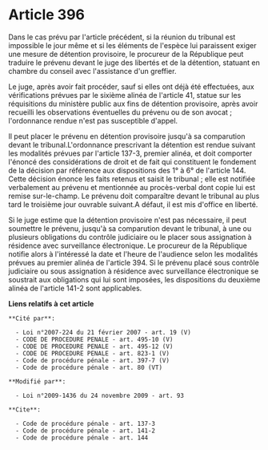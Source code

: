 # Article 396

Dans le cas prévu par l'article précédent, si la réunion du tribunal est impossible le jour même et si les éléments de
l'espèce lui paraissent exiger une mesure de détention provisoire, le procureur de la République peut traduire le prévenu
devant le juge des libertés et de la détention, statuant en chambre du conseil avec l'assistance d'un greffier. 

Le juge, après avoir fait procéder, sauf si elles ont déjà été effectuées, aux vérifications prévues par le sixième alinéa de
l'article 41, statue sur les réquisitions du ministère public aux fins de détention provisoire, après avoir recueilli les
observations éventuelles du prévenu ou de son avocat ; l'ordonnance rendue n'est pas susceptible d'appel. 

Il peut placer le prévenu en détention provisoire jusqu'à sa comparution devant le tribunal.L'ordonnance prescrivant la
détention est rendue suivant les modalités prévues par l'article 137-3, premier alinéa, et doit comporter l'énoncé des
considérations de droit et de fait qui constituent le fondement de la décision par référence aux dispositions des 1° à 6° de
l'article 144. Cette décision énonce les faits retenus et saisit le tribunal ; elle est notifiée verbalement au prévenu et
mentionnée au procès-verbal dont copie lui est remise sur-le-champ. Le prévenu doit comparaître devant le tribunal au plus
tard le troisième jour ouvrable suivant.A défaut, il est mis d'office en liberté. 

Si le juge estime que la détention provisoire n'est pas nécessaire, il peut soumettre le prévenu, jusqu'à sa comparution
devant le tribunal, à une ou plusieurs obligations du contrôle judiciaire ou le placer sous assignation à résidence avec
surveillance électronique. Le procureur de la République notifie alors à l'intéressé la date et l'heure de l'audience selon
les modalités prévues au premier alinéa de l'article 394. Si le prévenu placé sous contrôle judiciaire ou sous assignation à
résidence avec surveillance électronique se soustrait aux obligations qui lui sont imposées, les dispositions du deuxième
alinéa de l'article 141-2 sont applicables.

**Liens relatifs à cet article**

	**Cité par**:

	  - Loi n°2007-224 du 21 février 2007 - art. 19 (V)
	  - CODE DE PROCEDURE PENALE - art. 495-10 (V)
	  - CODE DE PROCEDURE PENALE - art. 495-12 (V)
	  - CODE DE PROCEDURE PENALE - art. 823-1 (V)
	  - Code de procédure pénale - art. 397-7 (V)
	  - Code de procédure pénale - art. 80 (VT)

	**Modifié par**:

	  - Loi n°2009-1436 du 24 novembre 2009 - art. 93

	**Cite**:

	  - Code de procédure pénale - art. 137-3
	  - Code de procédure pénale - art. 141-2
	  - Code de procédure pénale - art. 144
